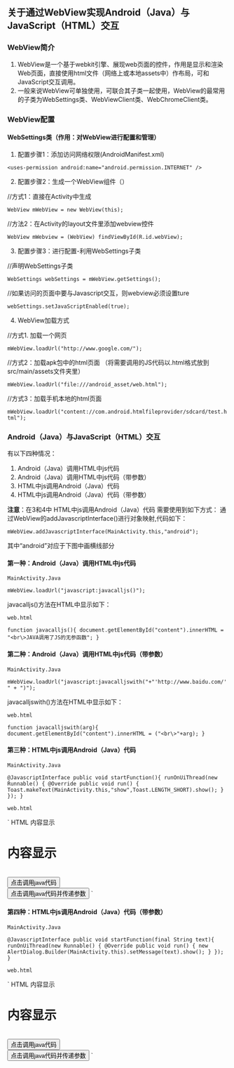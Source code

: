 ## 关于通过WebView实现Android（Java）与JavaScript（HTML）交互

### WebView简介
1. WebView是一个基于webkit引擎、展现web页面的控件，作用是显示和渲染Web页面，直接使用html文件（网络上或本地assets中）作布局，可和JavaScript交互调用。
2. 一般来说WebView可单独使用，可联合其子类一起使用，WebView的最常用的子类为WebSettings类、WebViewClient类、WebChromeClient类。

### WebView配置
#### WebSettings类（作用：对WebView进行配置和管理）
1.  配置步骤1：添加访问网络权限(AndroidManifest.xml)

`<uses-permission android:name="android.permission.INTERNET" />`

2. 配置步骤2：生成一个WebView组件（）

//方式1：直接在Activity中生成

`WebView mWebView = new WebView(this);`


//方法2：在Activity的layout文件里添加webview控件

`WebView mWebview = (WebView) findViewById(R.id.webView);`

3. 配置步骤3：进行配置-利用WebSettings子类

//声明WebSettings子类

`WebSettings webSettings = mWebView.getSettings();` 

//如果访问的页面中要与Javascript交互，则webview必须设置ture

`webSettings.setJavaScriptEnabled(true);`

4. WebView加载方式 

//方式1. 加载一个网页

`mWebView.loadUrl("http://www.google.com/"); `

//方式2：加载apk包中的html页面 （将需要调用的JS代码以.html格式放到src/main/assets文件夹里）

`mWebView.loadUrl("file:///android_asset/web.html"); `


//方式3：加载手机本地的html页面

`mWebView.loadUrl("content://com.android.htmlfileprovider/sdcard/test.html");`

### Android（Java）与JavaScript（HTML）交互
  有以下四种情况：
1. Android（Java）调用HTML中js代码
2. Android（Java）调用HTML中js代码（带参数）
3. HTML中js调用Android（Java）代码
4. HTML中js调用Android（Java）代码（带参数）

**注意**：在3和4中 HTML中js调用Android（Java）代码 需要使用到如下方式：
通过WebView的addJavascriptInterface()进行对象映射,代码如下：

`mWebView.addJavascriptInterface(MainActivity.this,"android");`

其中“android”对应于下图中画横线部分



#### 第一种：Android（Java）调用HTML中js代码
`MainActivity.Java`

`mWebView.loadUrl("javascript:javacalljs()");`

javacalljs()方法在HTML中显示如下：

`web.html`

`function javacalljs(){
    document.getElementById("content").innerHTML =
         "<br\>JAVA调用了JS的无参函数";
	}`




#### 第二种：Android（Java）调用HTML中js代码（带参数）
`MainActivity.Java`

`mWebView.loadUrl("javascript:javacalljswith("+"'http://www.baidu.com/'" + ")");`

javacalljswith()方法在HTML中显示如下：

`web.html`

`function javacalljswith(arg){
    document.getElementById("content").innerHTML =
         ("<br\>"+arg);
	}`
	




#### 第三种：HTML中js调用Android（Java）代码
`MainActivity.Java`

`@JavascriptInterface
	public void startFunction(){
    	runOnUiThread(new Runnable() {
        	@Override
        	public void run() {
Toast.makeText(MainActivity.this,"show",Toast.LENGTH_SHORT).show();
	       }
    });
}`

`web.html`

`<body>
HTML 内容显示 <br/>
<h1><div id="content">内容显示</div></h1>
<br/>
<input type="button"  value="点击调用java代码" onclick=
"android.startFunction()" />
<br/>
<input type="button"  value="点击调用java代码并传递参数" onclick=
"android.startFunction('http://www.baidu.com/')"  />
</body>
`




#### 第四种：HTML中js调用Android（Java）代码（带参数）
`MainActivity.Java`

`@JavascriptInterface
	public void startFunction(final String text){
    	runOnUiThread(new Runnable() {
       	 @Override
        public void run() {
new AlertDialog.Builder(MainActivity.this).setMessage(text).show();
        }
    });
}`

`web.html`

`<body>
HTML 内容显示 <br/>
<h1><div id="content">内容显示</div></h1>
<br/>
<input type="button"  value="点击调用java代码" onclick=
"android.startFunction()" />
<br/>
<input type="button"  value="点击调用java代码并传递参数" onclick=
"android.startFunction('http://www.baidu.com/')"  />
</body>
`
